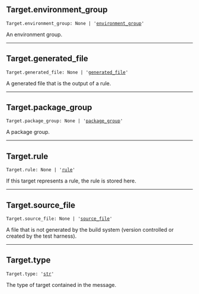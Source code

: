 

## Target.environment\_group

<pre class="language-python"><code><span class="source python"><span class="meta qualified-name python"><span class="meta generic-name python">Target</span><span class="punctuation accessor dot python">.</span><span class="meta generic-name python">environment_group</span></span><span class="punctuation separator annotation variable python">:</span> <span class="constant language python">None</span> <span class="keyword operator arithmetic python">|</span> <span class="meta string python"><span class="string quoted single python"><span class="punctuation definition string begin python">&#39;</span></span></span><span class="meta string python"><span class="string quoted single python"><a href="/lib/bazel/query/environment_group">environment_group</a><span class="punctuation definition string end python">&#39;</span></span></span></span></code></pre>

An environment group.

***

## Target.generated\_file

<pre class="language-python"><code><span class="source python"><span class="meta qualified-name python"><span class="meta generic-name python">Target</span><span class="punctuation accessor dot python">.</span><span class="meta generic-name python">generated_file</span></span><span class="punctuation separator annotation variable python">:</span> <span class="constant language python">None</span> <span class="keyword operator arithmetic python">|</span> <span class="meta string python"><span class="string quoted single python"><span class="punctuation definition string begin python">&#39;</span></span></span><span class="meta string python"><span class="string quoted single python"><a href="/lib/bazel/query/generated_file">generated_file</a><span class="punctuation definition string end python">&#39;</span></span></span></span></code></pre>

A generated file that is the output of a rule.

***

## Target.package\_group

<pre class="language-python"><code><span class="source python"><span class="meta qualified-name python"><span class="meta generic-name python">Target</span><span class="punctuation accessor dot python">.</span><span class="meta generic-name python">package_group</span></span><span class="punctuation separator annotation variable python">:</span> <span class="constant language python">None</span> <span class="keyword operator arithmetic python">|</span> <span class="meta string python"><span class="string quoted single python"><span class="punctuation definition string begin python">&#39;</span></span></span><span class="meta string python"><span class="string quoted single python"><a href="/lib/bazel/query/package_group">package_group</a><span class="punctuation definition string end python">&#39;</span></span></span></span></code></pre>

A package group.

***

## Target.rule

<pre class="language-python"><code><span class="source python"><span class="meta qualified-name python"><span class="meta generic-name python">Target</span><span class="punctuation accessor dot python">.</span><span class="meta generic-name python">rule</span></span><span class="punctuation separator annotation variable python">:</span> <span class="constant language python">None</span> <span class="keyword operator arithmetic python">|</span> <span class="meta string python"><span class="string quoted single python"><span class="punctuation definition string begin python">&#39;</span></span></span><span class="meta string python"><span class="string quoted single python"><a href="/lib/bazel/query/rule">rule</a><span class="punctuation definition string end python">&#39;</span></span></span></span></code></pre>

If this target represents a rule, the rule is stored here.

***

## Target.source\_file

<pre class="language-python"><code><span class="source python"><span class="meta qualified-name python"><span class="meta generic-name python">Target</span><span class="punctuation accessor dot python">.</span><span class="meta generic-name python">source_file</span></span><span class="punctuation separator annotation variable python">:</span> <span class="constant language python">None</span> <span class="keyword operator arithmetic python">|</span> <span class="meta string python"><span class="string quoted single python"><span class="punctuation definition string begin python">&#39;</span></span></span><span class="meta string python"><span class="string quoted single python"><a href="/lib/bazel/query/source_file">source_file</a><span class="punctuation definition string end python">&#39;</span></span></span></span></code></pre>

A file that is not generated by the build system (version controlled or created by the test harness).

***

## Target.type

<pre class="language-python"><code><span class="source python"><span class="meta qualified-name python"><span class="meta generic-name python">Target</span><span class="punctuation accessor dot python">.</span><span class="meta generic-name python">type</span></span><span class="punctuation separator annotation variable python">:</span> <span class="meta string python"><span class="string quoted single python"><span class="punctuation definition string begin python">&#39;</span></span></span><span class="meta string python"><span class="string quoted single python"><a href="/lib/str">str</a><span class="punctuation definition string end python">&#39;</span></span></span></span></code></pre>

The type of target contained in the message.
